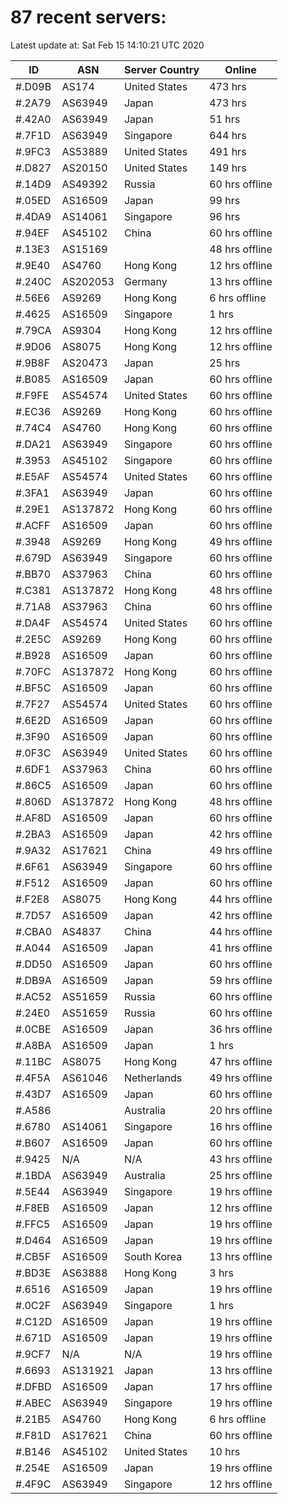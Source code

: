 # 87 recent servers:

Latest update at: Sat Feb 15 14:10:21 UTC 2020

| ID | ASN | Server Country | Online |
| -- | --- | -------------- | ------ |
| #.D09B | AS174 | United States | 473 hrs |
| #.2A79 | AS63949 | Japan | 473 hrs |
| #.42A0 | AS63949 | Japan | 51 hrs |
| #.7F1D | AS63949 | Singapore | 644 hrs |
| #.9FC3 | AS53889 | United States | 491 hrs |
| #.D827 | AS20150 | United States | 149 hrs |
| #.14D9 | AS49392 | Russia | 60 hrs offline |
| #.05ED | AS16509 | Japan | 99 hrs |
| #.4DA9 | AS14061 | Singapore | 96 hrs |
| #.94EF | AS45102 | China | 60 hrs offline |
| #.13E3 | AS15169 |  | 48 hrs offline |
| #.9E40 | AS4760 | Hong Kong | 12 hrs offline |
| #.240C | AS202053 | Germany | 13 hrs offline |
| #.56E6 | AS9269 | Hong Kong | 6 hrs offline |
| #.4625 | AS16509 | Singapore | 1 hrs |
| #.79CA | AS9304 | Hong Kong | 12 hrs offline |
| #.9D06 | AS8075 | Hong Kong | 12 hrs offline |
| #.9B8F | AS20473 | Japan | 25 hrs |
| #.B085 | AS16509 | Japan | 60 hrs offline |
| #.F9FE | AS54574 | United States | 60 hrs offline |
| #.EC36 | AS9269 | Hong Kong | 60 hrs offline |
| #.74C4 | AS4760 | Hong Kong | 60 hrs offline |
| #.DA21 | AS63949 | Singapore | 60 hrs offline |
| #.3953 | AS45102 | Singapore | 60 hrs offline |
| #.E5AF | AS54574 | United States | 60 hrs offline |
| #.3FA1 | AS63949 | Japan | 60 hrs offline |
| #.29E1 | AS137872 | Hong Kong | 60 hrs offline |
| #.ACFF | AS16509 | Japan | 60 hrs offline |
| #.3948 | AS9269 | Hong Kong | 49 hrs offline |
| #.679D | AS63949 | Singapore | 60 hrs offline |
| #.BB70 | AS37963 | China | 60 hrs offline |
| #.C381 | AS137872 | Hong Kong | 48 hrs offline |
| #.71A8 | AS37963 | China | 60 hrs offline |
| #.DA4F | AS54574 | United States | 60 hrs offline |
| #.2E5C | AS9269 | Hong Kong | 60 hrs offline |
| #.B928 | AS16509 | Japan | 60 hrs offline |
| #.70FC | AS137872 | Hong Kong | 60 hrs offline |
| #.BF5C | AS16509 | Japan | 60 hrs offline |
| #.7F27 | AS54574 | United States | 60 hrs offline |
| #.6E2D | AS16509 | Japan | 60 hrs offline |
| #.3F90 | AS16509 | Japan | 60 hrs offline |
| #.0F3C | AS63949 | United States | 60 hrs offline |
| #.6DF1 | AS37963 | China | 60 hrs offline |
| #.86C5 | AS16509 | Japan | 60 hrs offline |
| #.806D | AS137872 | Hong Kong | 48 hrs offline |
| #.AF8D | AS16509 | Japan | 60 hrs offline |
| #.2BA3 | AS16509 | Japan | 42 hrs offline |
| #.9A32 | AS17621 | China | 49 hrs offline |
| #.6F61 | AS63949 | Singapore | 60 hrs offline |
| #.F512 | AS16509 | Japan | 60 hrs offline |
| #.F2E8 | AS8075 | Hong Kong | 44 hrs offline |
| #.7D57 | AS16509 | Japan | 42 hrs offline |
| #.CBA0 | AS4837 | China | 44 hrs offline |
| #.A044 | AS16509 | Japan | 41 hrs offline |
| #.DD50 | AS16509 | Japan | 60 hrs offline |
| #.DB9A | AS16509 | Japan | 59 hrs offline |
| #.AC52 | AS51659 | Russia | 60 hrs offline |
| #.24E0 | AS51659 | Russia | 60 hrs offline |
| #.0CBE | AS16509 | Japan | 36 hrs offline |
| #.A8BA | AS16509 | Japan | 1 hrs |
| #.11BC | AS8075 | Hong Kong | 47 hrs offline |
| #.4F5A | AS61046 | Netherlands | 49 hrs offline |
| #.43D7 | AS16509 | Japan | 60 hrs offline |
| #.A586 |  | Australia | 20 hrs offline |
| #.6780 | AS14061 | Singapore | 16 hrs offline |
| #.B607 | AS16509 | Japan | 60 hrs offline |
| #.9425 | N/A | N/A | 43 hrs offline |
| #.1BDA | AS63949 | Australia | 25 hrs offline |
| #.5E44 | AS63949 | Singapore | 19 hrs offline |
| #.F8EB | AS16509 | Japan | 12 hrs offline |
| #.FFC5 | AS16509 | Japan | 19 hrs offline |
| #.D464 | AS16509 | Japan | 19 hrs offline |
| #.CB5F | AS16509 | South Korea | 13 hrs offline |
| #.BD3E | AS63888 | Hong Kong | 3 hrs |
| #.6516 | AS16509 | Japan | 19 hrs offline |
| #.0C2F | AS63949 | Singapore | 1 hrs |
| #.C12D | AS16509 | Japan | 19 hrs offline |
| #.671D | AS16509 | Japan | 19 hrs offline |
| #.9CF7 | N/A | N/A | 19 hrs offline |
| #.6693 | AS131921 | Japan | 13 hrs offline |
| #.DFBD | AS16509 | Japan | 17 hrs offline |
| #.ABEC | AS63949 | Singapore | 19 hrs offline |
| #.21B5 | AS4760 | Hong Kong | 6 hrs offline |
| #.F81D | AS17621 | China | 60 hrs offline |
| #.B146 | AS45102 | United States | 10 hrs |
| #.254E | AS16509 | Japan | 19 hrs offline |
| #.4F9C | AS63949 | Singapore | 12 hrs offline |


